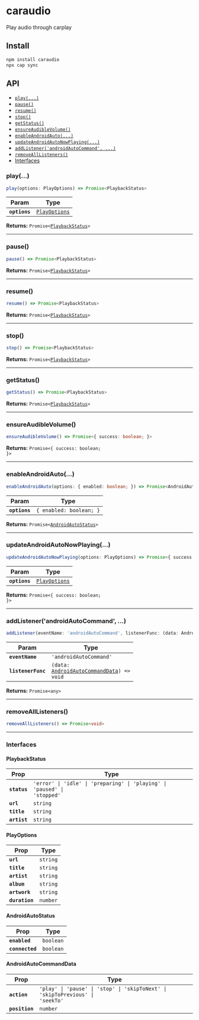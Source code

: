 # caraudio

Play audio through carplay

## Install

```bash
npm install caraudio
npx cap sync
```

## API

<docgen-index>

* [`play(...)`](#play)
* [`pause()`](#pause)
* [`resume()`](#resume)
* [`stop()`](#stop)
* [`getStatus()`](#getstatus)
* [`ensureAudibleVolume()`](#ensureaudiblevolume)
* [`enableAndroidAuto(...)`](#enableandroidauto)
* [`updateAndroidAutoNowPlaying(...)`](#updateandroidautonowplaying)
* [`addListener('androidAutoCommand', ...)`](#addlistenerandroidautocommand-)
* [`removeAllListeners()`](#removealllisteners)
* [Interfaces](#interfaces)

</docgen-index>

<docgen-api>
<!--Update the source file JSDoc comments and rerun docgen to update the docs below-->

### play(...)

```typescript
play(options: PlayOptions) => Promise<PlaybackStatus>
```

| Param         | Type                                                |
| ------------- | --------------------------------------------------- |
| **`options`** | <code><a href="#playoptions">PlayOptions</a></code> |

**Returns:** <code>Promise&lt;<a href="#playbackstatus">PlaybackStatus</a>&gt;</code>

--------------------


### pause()

```typescript
pause() => Promise<PlaybackStatus>
```

**Returns:** <code>Promise&lt;<a href="#playbackstatus">PlaybackStatus</a>&gt;</code>

--------------------


### resume()

```typescript
resume() => Promise<PlaybackStatus>
```

**Returns:** <code>Promise&lt;<a href="#playbackstatus">PlaybackStatus</a>&gt;</code>

--------------------


### stop()

```typescript
stop() => Promise<PlaybackStatus>
```

**Returns:** <code>Promise&lt;<a href="#playbackstatus">PlaybackStatus</a>&gt;</code>

--------------------


### getStatus()

```typescript
getStatus() => Promise<PlaybackStatus>
```

**Returns:** <code>Promise&lt;<a href="#playbackstatus">PlaybackStatus</a>&gt;</code>

--------------------


### ensureAudibleVolume()

```typescript
ensureAudibleVolume() => Promise<{ success: boolean; }>
```

**Returns:** <code>Promise&lt;{ success: boolean; }&gt;</code>

--------------------


### enableAndroidAuto(...)

```typescript
enableAndroidAuto(options: { enabled: boolean; }) => Promise<AndroidAutoStatus>
```

| Param         | Type                               |
| ------------- | ---------------------------------- |
| **`options`** | <code>{ enabled: boolean; }</code> |

**Returns:** <code>Promise&lt;<a href="#androidautostatus">AndroidAutoStatus</a>&gt;</code>

--------------------


### updateAndroidAutoNowPlaying(...)

```typescript
updateAndroidAutoNowPlaying(options: PlayOptions) => Promise<{ success: boolean; }>
```

| Param         | Type                                                |
| ------------- | --------------------------------------------------- |
| **`options`** | <code><a href="#playoptions">PlayOptions</a></code> |

**Returns:** <code>Promise&lt;{ success: boolean; }&gt;</code>

--------------------


### addListener('androidAutoCommand', ...)

```typescript
addListener(eventName: 'androidAutoCommand', listenerFunc: (data: AndroidAutoCommandData) => void) => Promise<any>
```

| Param              | Type                                                                                         |
| ------------------ | -------------------------------------------------------------------------------------------- |
| **`eventName`**    | <code>'androidAutoCommand'</code>                                                            |
| **`listenerFunc`** | <code>(data: <a href="#androidautocommanddata">AndroidAutoCommandData</a>) =&gt; void</code> |

**Returns:** <code>Promise&lt;any&gt;</code>

--------------------


### removeAllListeners()

```typescript
removeAllListeners() => Promise<void>
```

--------------------


### Interfaces


#### PlaybackStatus

| Prop         | Type                                                                                |
| ------------ | ----------------------------------------------------------------------------------- |
| **`status`** | <code>'error' \| 'idle' \| 'preparing' \| 'playing' \| 'paused' \| 'stopped'</code> |
| **`url`**    | <code>string</code>                                                                 |
| **`title`**  | <code>string</code>                                                                 |
| **`artist`** | <code>string</code>                                                                 |


#### PlayOptions

| Prop           | Type                |
| -------------- | ------------------- |
| **`url`**      | <code>string</code> |
| **`title`**    | <code>string</code> |
| **`artist`**   | <code>string</code> |
| **`album`**    | <code>string</code> |
| **`artwork`**  | <code>string</code> |
| **`duration`** | <code>number</code> |


#### AndroidAutoStatus

| Prop            | Type                 |
| --------------- | -------------------- |
| **`enabled`**   | <code>boolean</code> |
| **`connected`** | <code>boolean</code> |


#### AndroidAutoCommandData

| Prop           | Type                                                                                     |
| -------------- | ---------------------------------------------------------------------------------------- |
| **`action`**   | <code>'play' \| 'pause' \| 'stop' \| 'skipToNext' \| 'skipToPrevious' \| 'seekTo'</code> |
| **`position`** | <code>number</code>                                                                      |

</docgen-api>
